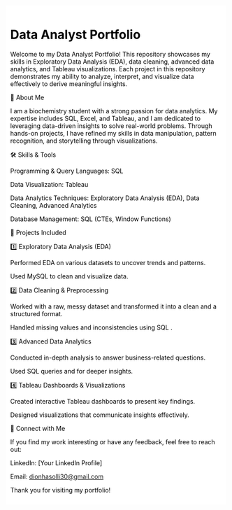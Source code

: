 <div style="background-color: white; padding: 10px; color: black;">

# Data Analyst Portfolio

Welcome to my Data Analyst Portfolio! This repository showcases my skills in Exploratory Data Analysis (EDA), data cleaning, advanced data analytics, and Tableau visualizations. Each project in this repository demonstrates my ability to analyze, interpret, and visualize data effectively to derive meaningful insights.

📌 About Me

I am a biochemistry student with a strong passion for data analytics. My expertise includes SQL, Excel, and Tableau, and I am dedicated to leveraging data-driven insights to solve real-world problems. Through hands-on projects, I have refined my skills in data manipulation, pattern recognition, and storytelling through visualizations.

🛠️ Skills & Tools

Programming & Query Languages: SQL

Data Visualization: Tableau

Data Analytics Techniques: Exploratory Data Analysis (EDA), Data Cleaning, Advanced Analytics

Database Management: SQL (CTEs, Window Functions)

📂 Projects Included

1️⃣ Exploratory Data Analysis (EDA)

Performed EDA on various datasets to uncover trends and patterns.

Used MySQL to clean and visualize data.

2️⃣ Data Cleaning & Preprocessing

Worked with a raw, messy dataset and transformed it into a clean and a structured format.

Handled missing values and inconsistencies using SQL .

3️⃣ Advanced Data Analytics

Conducted in-depth analysis to answer business-related questions.

Used SQL queries and  for deeper insights.

4️⃣ Tableau Dashboards & Visualizations

Created interactive Tableau dashboards to present key findings.

Designed visualizations that communicate insights effectively.


🚀 Connect with Me

If you find my work interesting or have any feedback, feel free to reach out:

LinkedIn: [Your LinkedIn Profile]

Email: dionhasolli30@gmail.com

Thank you for visiting my portfolio! 

</div>

